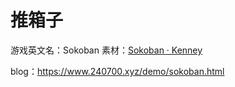 # 推箱子
游戏英文名：Sokoban
素材：[Sokoban · Kenney](https://kenney.nl/assets/sokoban)


blog：https://www.240700.xyz/demo/sokoban.html
